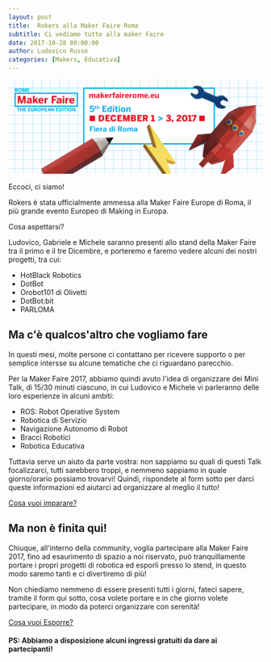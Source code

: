 ```yaml
---
layout: post
title:  Rokers alla Maker Faire Roma
subtitle: Ci vediamo tutto alla maker Faire
date: 2017-10-28 00:00:00
author: Ludovico Russo
categories: [Makers, Educativa]
---
```


![Maker Faire](/assets/imgs/2017-10-28-Rokers-alla-maker-faire-rome.md/mfr.png)

Eccoci, ci siamo!

Rokers è stata ufficialmente ammessa alla Maker Faire Europe di Roma, il più
grande evento Europeo di Making in Europa.

Cosa aspettarsi?

Ludovico, Gabriele e Michele saranno presenti allo stand della Maker Faire tra il primo e il tre Dicembre, e porteremo e faremo vedere alcuni dei nostri progetti, tra cui:
 - HotBlack Robotics
 - DotBot
 - Orobot101 di Olivetti
 - DotBot:bit
 - PARLOMA

## Ma c'è qualcos'altro che vogliamo fare

In questi mesi, molte persone ci contattano per ricevere supporto o per semplice intersse
su alcune tematiche che ci riguardano parecchio.

Per la Maker Faire 2017, abbiamo quindi avuto l'idea di organizzare dei Mini Talk,
di 15/30 minuti ciascuno, in cui Ludovico e Michele vi parleranno
delle loro esperienze in alcuni ambiti:

 - ROS: Robot Operative System
 - Robotica di Servizio
 - Navigazione Autonomo di Robot
 - Bracci Robotici
 - Robotica Educativa

Tuttavia serve un aiuto da parte vostra: non sappiamo su quali di questi Talk focalizzarci, tutti sarebbero troppi, e nemmeno sappiamo in quale giorno/orario possiamo trovarvi! Quindi, rispondete al form sotto per darci queste informazioni ed aiutarci ad organizzare al meglio il tutto!

<a href="https://goo.gl/forms/kHfb3cZYctbLjzL42" type="button" class="btn btn-primary btn-lg"> Cosa vuoi imparare? </a>

## Ma non è finita qui!

Chiuque, all'interno della community, voglia partecipare alla Maker Faire 2017, fino ad esaurimento di spazio a noi riservato, può tranquillamente portare i propri progetti di robotica ed esporli presso lo stend,
in questo modo saremo tanti e ci divertiremo di più!

Non chiediamo nemmeno di essere presenti tutti i giorni, fateci sapere, tramite il form
qui sotto, cosa volete portare e in che giorno volete partecipare, in modo da poterci
organizzare con serenità!

<a href="https://goo.gl/forms/TPqAu6731hiiTVSO2" type="button" class="btn btn-primary btn-lg"> Cosa vuoi Esporre? </a>

#### PS: Abbiamo a disposizione alcuni ingressi gratuiti da dare ai partecipanti!
